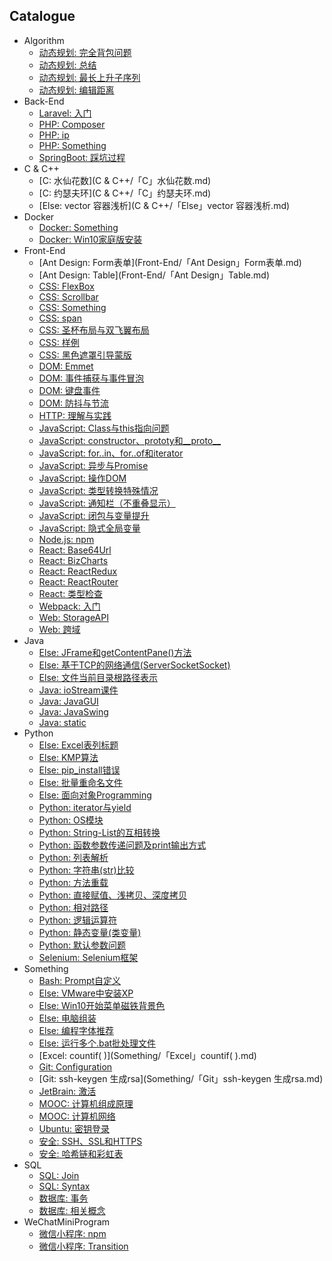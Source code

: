 ## Catalogue
* Algorithm
	* [动态规划: 完全背包问题](Algorithm/「动态规划」完全背包问题.md)
	* [动态规划: 总结](Algorithm/「动态规划」总结.md)
	* [动态规划: 最长上升子序列](Algorithm/「动态规划」最长上升子序列.md)
	* [动态规划: 编辑距离](Algorithm/「动态规划」编辑距离.md)
* Back-End
	* [Laravel: 入门](Back-End/「Laravel」入门.md)
	* [PHP: Composer](Back-End/「PHP」Composer.md)
	* [PHP: ip](Back-End/「PHP」ip.md)
	* [PHP: Something](Back-End/「PHP」Something.md)
	* [SpringBoot: 踩坑过程](Back-End/「SpringBoot」踩坑过程.md)
* C & C++
	* [C: 水仙花数](C & C++/「C」水仙花数.md)
	* [C: 约瑟夫环](C & C++/「C」约瑟夫环.md)
	* [Else: vector 容器浅析](C & C++/「Else」vector 容器浅析.md)
* Docker
	* [Docker: Something](Docker/「Docker」Something.md)
	* [Docker: Win10家庭版安装](Docker/「Docker」Win10家庭版安装.md)
* Front-End
	* [Ant Design: Form表单](Front-End/「Ant Design」Form表单.md)
	* [Ant Design: Table](Front-End/「Ant Design」Table.md)
	* [CSS: FlexBox](Front-End/「CSS」FlexBox.md)
	* [CSS: Scrollbar](Front-End/「CSS」Scrollbar.md)
	* [CSS: Something](Front-End/「CSS」Something.md)
	* [CSS: span](Front-End/「CSS」span.md)
	* [CSS: 圣杯布局与双飞翼布局](Front-End/「CSS」圣杯布局与双飞翼布局.md)
	* [CSS: 样例](Front-End/「CSS」样例.md)
	* [CSS: 黑色遮罩引导蒙版](Front-End/「CSS」黑色遮罩引导蒙版.md)
	* [DOM: Emmet](Front-End/「DOM」Emmet.md)
	* [DOM: 事件捕获与事件冒泡](Front-End/「DOM」事件捕获与事件冒泡.md)
	* [DOM: 键盘事件](Front-End/「DOM」键盘事件.md)
	* [DOM: 防抖与节流](Front-End/「DOM」防抖与节流.md)
	* [HTTP: 理解与实践](Front-End/「HTTP」理解与实践.md)
	* [JavaScript: Class与this指向问题](Front-End/「JavaScript」Class与this指向问题.md)
	* [JavaScript: constructor、prototy和__proto__](Front-End/「JavaScript」constructor、prototy和__proto__.md)
	* [JavaScript: for..in、for..of和iterator](Front-End/「JavaScript」for..in、for..of和iterator.md)
	* [JavaScript: 异步与Promise](Front-End/「JavaScript」异步与Promise.md)
	* [JavaScript: 操作DOM](Front-End/「JavaScript」操作DOM.md)
	* [JavaScript: 类型转换特殊情况](Front-End/「JavaScript」类型转换特殊情况.md)
	* [JavaScript: 通知栏（不重叠显示）](Front-End/「JavaScript」通知栏（不重叠显示）.md)
	* [JavaScript: 闭包与变量提升](Front-End/「JavaScript」闭包与变量提升.md)
	* [JavaScript: 隐式全局变量](Front-End/「JavaScript」隐式全局变量.md)
	* [Node.js: npm](Front-End/「Node.js」npm.md)
	* [React: Base64Url](Front-End/「React」Base64Url.md)
	* [React: BizCharts](Front-End/「React」BizCharts.md)
	* [React: ReactRedux](Front-End/「React」ReactRedux.md)
	* [React: ReactRouter](Front-End/「React」ReactRouter.md)
	* [React: 类型检查](Front-End/「React」类型检查.md)
	* [Webpack: 入门](Front-End/「Webpack」入门.md)
	* [Web: StorageAPI](Front-End/「Web」StorageAPI.md)
	* [Web: 跨域](Front-End/「Web」跨域.md)
* Java
	* [Else: JFrame和getContentPane()方法](Java/「Else」JFrame和getContentPane()方法.md)
	* [Else: 基于TCP的网络通信(ServerSocketSocket)](Java/「Else」基于TCP的网络通信(ServerSocketSocket).md)
	* [Else: 文件当前目录根路径表示](Java/「Else」文件当前目录根路径表示.md)
	* [Java: ioStream课件](Java/「Java」ioStream课件.md)
	* [Java: JavaGUI](Java/「Java」JavaGUI.md)
	* [Java: JavaSwing](Java/「Java」JavaSwing.md)
	* [Java: static](Java/「Java」static.md)
* Python
	* [Else: Excel表列标题](Python/「Else」Excel表列标题.md)
	* [Else: KMP算法](Python/「Else」KMP算法.md)
	* [Else: pip_install错误](Python/「Else」pip_install错误.md)
	* [Else: 批量重命名文件](Python/「Else」批量重命名文件.md)
	* [Else: 面向对象Programming](Python/「Else」面向对象Programming.md)
	* [Python: iterator与yield](Python/「Python」iterator与yield.md)
	* [Python: OS模块](Python/「Python」OS模块.md)
	* [Python: String-List的互相转换](Python/「Python」String-List的互相转换.md)
	* [Python: 函数参数传递问题及print输出方式](Python/「Python」函数参数传递问题及print输出方式.md)
	* [Python: 列表解析](Python/「Python」列表解析.md)
	* [Python: 字符串(str)比较](Python/「Python」字符串(str)比较.md)
	* [Python: 方法重载](Python/「Python」方法重载.md)
	* [Python: 直接赋值、浅拷贝、深度拷贝](Python/「Python」直接赋值、浅拷贝、深度拷贝.md)
	* [Python: 相对路径](Python/「Python」相对路径.md)
	* [Python: 逻辑运算符](Python/「Python」逻辑运算符.md)
	* [Python: 静态变量(类变量)](Python/「Python」静态变量(类变量).md)
	* [Python: 默认参数问题](Python/「Python」默认参数问题.md)
	* [Selenium: Selenium框架](Python/「Selenium」Selenium框架.md)
* Something
	* [Bash: Prompt自定义](Something/「Bash」Prompt自定义.md)
	* [Else: VMware中安装XP](Something/「Else」VMware中安装XP.md)
	* [Else: Win10开始菜单磁铁背景色](Something/「Else」Win10开始菜单磁铁背景色.md)
	* [Else: 电脑组装](Something/「Else」电脑组装.md)
	* [Else: 编程字体推荐](Something/「Else」编程字体推荐.md)
	* [Else: 运行多个.bat批处理文件](Something/「Else」运行多个.bat批处理文件.md)
	* [Excel: countif( )](Something/「Excel」countif( ).md)
	* [Git: Configuration](Something/「Git」Configuration.md)
	* [Git: ssh-keygen 生成rsa](Something/「Git」ssh-keygen 生成rsa.md)
	* [JetBrain: 激活](Something/「JetBrain」激活.md)
	* [MOOC: 计算机组成原理](Something/「MOOC」计算机组成原理.md)
	* [MOOC: 计算机网络](Something/「MOOC」计算机网络.md)
	* [Ubuntu: 密钥登录](Something/「Ubuntu」密钥登录.md)
	* [安全: SSH、SSL和HTTPS](Something/「安全」SSH、SSL和HTTPS.md)
	* [安全: 哈希链和彩虹表](Something/「安全」哈希链和彩虹表.md)
* SQL
	* [SQL: Join](SQL/「SQL」Join.md)
	* [SQL: Syntax](SQL/「SQL」Syntax.md)
	* [数据库: 事务](SQL/「数据库」事务.md)
	* [数据库: 相关概念](SQL/「数据库」相关概念.md)
* WeChatMiniProgram
	* [微信小程序: npm](WeChatMiniProgram/「微信小程序」npm.md)
	* [微信小程序: Transition](WeChatMiniProgram/「微信小程序」Transition.md)
